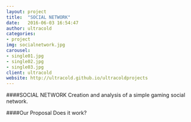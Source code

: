 ```yaml
---
layout: project
title:  "SOCIAL NETWORK"
date:   2016-06-03 16:54:47
author: ultracold
categories:
- project
img: socialnetwork.jpg
carousel:
- single01.jpg
- single02.jpg
- single03.jpg
client: ultracold
website: http://ultracold.github.io/ultracoldprojects
---
```

####SOCIAL NETWORK
Creation and analysis of a simple gaming social network.

####Our Proposal
Does it work?
